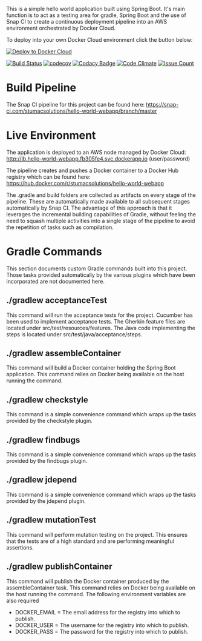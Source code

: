 This is a simple hello world application built using Spring Boot. It's 
main function is to act as a testing area for gradle, Spring Boot and 
the use of Snap CI to create a continuous deployment pipeline into an 
AWS environment orchestrated by Docker Cloud.

To deploy into your own Docker Cloud environment click the button below:

[![Deploy to Docker Cloud](https://files.cloud.docker.com/images/deploy-to-dockercloud.svg)](https://cloud.docker.com/stack/deploy/)

[![Build Status](https://snap-ci.com/stumacsolutions/hello-world-webapp/branch/master/build_image)](https://snap-ci.com/stumacsolutions/hello-world-webapp/branch/master)
[![codecov](https://codecov.io/gh/stumacsolutions/hello-world-webapp/branch/master/graph/badge.svg)](https://codecov.io/gh/stumacsolutions/hello-world-webapp)
[![Codacy Badge](https://api.codacy.com/project/badge/Grade/5ab4d3e898194a6eaef4e80dbc556934)](https://www.codacy.com/app/stumacsolutions/hello-world-webapp?utm_source=github.com&amp;utm_medium=referral&amp;utm_content=stumacsolutions/hello-world-webapp&amp;utm_campaign=Badge_Grade)
[![Code Climate](https://codeclimate.com/github/stumacsolutions/hello-world-webapp/badges/gpa.svg)](https://codeclimate.com/github/stumacsolutions/hello-world-webapp)
[![Issue Count](https://codeclimate.com/github/stumacsolutions/hello-world-webapp/badges/issue_count.svg)](https://codeclimate.com/github/stumacsolutions/hello-world-webapp)

# Build Pipeline

The Snap CI pipeline for this project can be found here:
https://snap-ci.com/stumacsolutions/hello-world-webapp/branch/master

# Live Environment
The application is deployed to an AWS node managed by Docker Cloud:
http://lb.hello-world-webapp.fb305fe4.svc.dockerapp.io (user/password)

The pipeline creates and pushes a Docker container to a Docker Hub
registry which can be found here:
https://hub.docker.com/r/stumacsolutions/hello-world-webapp

The .gradle and build folders are collected as artifacts on every stage
of the pipeline. These are automatically made available to all subsequent
stages automatically by Snap CI. The advantage of this approach is that
it leverages the incremental building capabilities of Gradle, without
feeling the need to squash multiple activities into a single stage of the 
pipeline to avoid the repetition of tasks such as compilation.

# Gradle Commands
This section documents custom Gradle commands built into this project.
Those tasks provided automatically by the various plugins which have 
been incorporated are not documented here.

## ./gradlew acceptanceTest
This command will run the acceptance tests for the project. Cucumber has
been used to implement acceptance tests. The Gherkin feature files are
located under src/test/resources/features. The Java code implementing 
the steps is located under src/test/java/acceptance/steps.

## ./gradlew assembleContainer
This command will build a Docker container holding the Spring Boot 
application. This command relies on Docker being available on the host
running the command.

## ./gradlew checkstyle
This command is a simple convenience command which wraps up the tasks 
provided by the checkstyle plugin.

## ./gradlew findbugs
This command is a simple convenience command which wraps up the tasks 
provided by the findbugs plugin.

## ./gradlew jdepend
This command is a simple convenience command which wraps up the tasks 
provided by the jdepend plugin.

## ./gradlew mutationTest
This command will perform mutation testing on the project. This ensures
that the tests are of a high standard and are performing meaningful
assertions.

## ./gradlew publishContainer
This command will publish the Docker container produced by the 
assembleContainer task. This command relies on Docker being available 
on the host running the command. The following environment variables are 
also required
* DOCKER_EMAIL = The email address for the registry into which to publish.
* DOCKER_USER  = The username for the registry into which to publish.
* DOCKER_PASS  = The password for the registry into which to publish.
